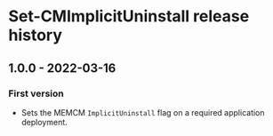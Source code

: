 # Set-CMImplicitUninstall release history

## 1.0.0 - 2022-03-16

### First version

* Sets the MEMCM `ImplicitUninstall` flag on a required application deployment.
